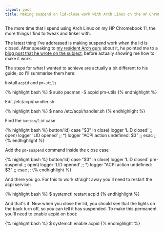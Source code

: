 ```yaml
---
layout: post
title: Making suspend on lid-close work with Arch Linux on the HP Chromebook 11
---
```


The more time that I spend using Arch Linux on my HP Chromebook 11, the more things I find to tweak and tinker with.

The latest thing I've addressed is making suspend work when the lid is closed. After speaking to [my resident Arch guru](http://lumbercoder.com) about it, he pointed me to a [blog post that he wrote on the subject](http://lumbercoder.com/2013/12/28/how-to-lock-screen-and-suspend-i3.html), before actually showing me how to make it work.

<!-- more -->

The steps for what I wanted to achieve are actually a bit different to his guide, so I'll summarise them here:

Install `acpid` and `pm-utils`

{% highlight bash %}
$ sudo pacman -S acpid pm-utils
{% endhighlight %}

Edit /etc/acpi/handler.sh

{% highlight bash %}
$ nano /etc/acpi/handler.sh
{% endhighlight %}

Find the `button/lid` case

{% highlight bash %}
button/lid)
case "$3" in
    close)
        logger 'LID closed'
        ;;
    open)
        logger 'LID opened'
        ;;
    *)
        logger "ACPI action undefined: $3"
        ;;
esac
;;
{% endhighlight %}

Add the `pm-suspend` command inside the close case

{% highlight bash %}
button/lid)
case "$3" in
    close)
        logger 'LID closed'
        pm-suspend
        ;;
    open)
        logger 'LID opened'
        ;;
    *)
        logger "ACPI action undefined: $3"
        ;;
esac
;;
{% endhighlight %}

And there you go. For this to work straight away you'll need to restart the acpi service:

{% highlight bash %}
$ systemctl restart acpid
{% endhighlight %}

And that's it. Now when you close the lid, you should see that the lights on the back turn off, so you can tell it has suspended. To make this permanent you'll need to enable acpid on boot:

{% highlight bash %}
$ systemctl enable acpid
{% endhighlight %}
